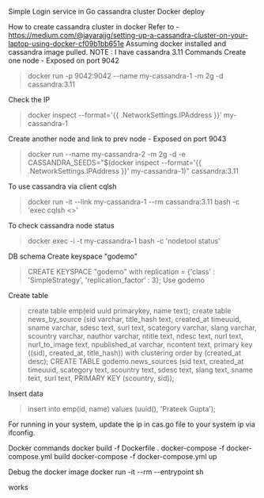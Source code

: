 Simple Login service in Go
cassandra cluster
Docker deploy

How to create cassandra cluster in docker
Refer to - https://medium.com/@jayarajjg/setting-up-a-cassandra-cluster-on-your-laptop-using-docker-cf09b1bb651e
Assuming docker installed and cassandra image pulled.
NOTE : I have cassandra 3.11
Commands
Create one node - Exposed on port 9042
> docker run -p 9042:9042  --name my-cassandra-1 -m 2g -d cassandra:3.11

Check the IP
> docker inspect --format='{{ .NetworkSettings.IPAddress }}' my-cassandra-1

Create another node and link to prev node - Exposed on port 9043
> docker run --name my-cassandra-2 -m 2g -d -e CASSANDRA_SEEDS="$(docker inspect --format='{{ .NetworkSettings.IPAddress }}' my-cassandra-1)" cassandra:3.11

To use cassandra via client cqlsh
> docker run -it --link my-cassandra-1 --rm cassandra:3.11 bash -c 'exec cqlsh <<IP>>'

To check cassandra node status
> docker exec -i -t my-cassandra-1 bash -c 'nodetool status'

DB schema
Create keyspace "godemo"
> CREATE KEYSPACE "godemo" with replication = {'class' : 'SimpleStrategy', 'replication_factor' : 3};
> Use godemo

Create table
> create table emp(eid uuid primarykey, name text);
> create table news_by_source (sid varchar, title_hash text, created_at timeuuid, sname varchar, sdesc text, surl text, scategory varchar, slang varchar, scountry varchar, nauthor varchar, ntitle text, ndesc text, nurl text, nurl_to_image text, npublished_at varchar, ncontent text, primary key ((sid), created_at, title_hash)) with clustering order by (created_at desc);
> CREATE TABLE godemo.news_sources (sid text, created_at timeuuid, scategory text, scountry text, sdesc text, slang text, sname text, surl text, PRIMARY KEY (scountry, sid));

Insert data
> insert into emp(id, name) values (uuid(), 'Prateek Gupta');

For running in your system, update the ip in cas.go file to your system ip via ifconfig.

Docker commands
docker build -f Dockerfile .
docker-compose -f docker-compose.yml build
docker-compose -f docker-compose.yml up

Debug the docker image
docker run -it --rm --entrypoint sh <image name>

works